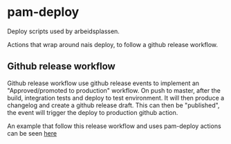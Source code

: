 # pam-deploy
Deploy scripts used by arbeidsplassen. 

Actions that wrap around nais deploy, to follow a github release workflow.

## Github release workflow
Github release workflow use github release events to implement an "Approved/promoted to production" 
workflow. On push to master, after the build, integration tests and deploy to test environment. It will then 
produce a changelog and create a github release draft. This can then be "published", the event will trigger 
the deploy to production github action.

An example that follow this release workflow and uses pam-deploy actions can be seen 
[here](https://github.com/navikt/pam-import-api/tree/master/.github/workflows)



